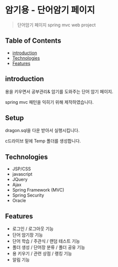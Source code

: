 # 암기용 - 단어암기 페이지

> 단어암기 페이지 spring mvc web project


## Table of Contents

* [introduction](#introduction)
* [Technologies](#Technologies)
* [Features](#Features)

## introduction

용을 키우면서 공부관리& 암기를 도와주는 단어 암기 페이지.

spring mvc 패턴을 익히기 위해 제작하였습니다.

## Setup

dragon.sql을 다운 받아서 실행시킵니다.

c드라이브 밑에 Temp 폴더를 생성합니다.

## Technologies

* JSP/CSS
* javascript
* JQuery
* Ajax
* Spring Framework (MVC)
* Spring Security
* Oracle

## Features

* 로그인 / 로그아웃 기능
* 단어 암기장 기능
* 단어 학습 / 주관식 / 랜덤 테스트 기능
* 폴더 생성 / 단어장 분류 / 폴더 공유 기능
* 용 키우기 / 관련 상점 / 랭킹 기능
* 알림 기능

